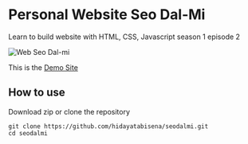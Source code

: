 # Personal Website Seo Dal-Mi
Learn to build website with HTML, CSS, Javascript season 1 episode 2

![Web Seo Dal-mi](https://res.cloudinary.com/moyadev/image/upload/v1610709572/Moyadev/bright-office-environment-mockup-with-macbook-air.jpg)

This is the [Demo Site](https://seo-dalmi.netlify.app/)

## How to use

Download zip or clone the repository

```
git clone https://github.com/hidayatabisena/seodalmi.git
cd seodalmi
```